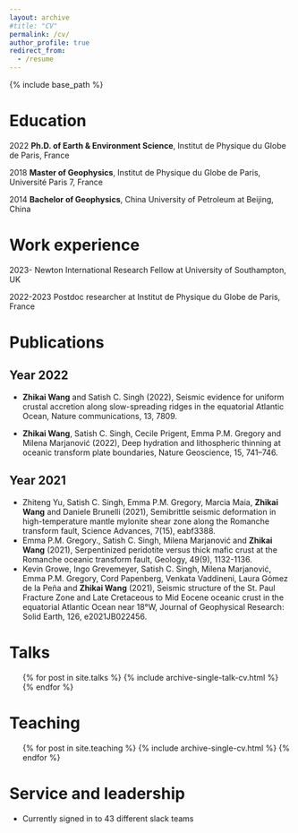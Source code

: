 ```yaml
---
layout: archive
#title: "CV"
permalink: /cv/
author_profile: true
redirect_from:
  - /resume
---
```


{% include base_path %}

Education
======
2022      **Ph.D. of Earth & Environment Science**, Institut de Physique du Globe de Paris, France

2018      **Master of Geophysics**, Institut de Physique du Globe de Paris, Université Paris 7, France

2014      **Bachelor of Geophysics**, China University of Petroleum at Beijing, China


Work experience
======
2023-      Newton International Research Fellow at University of Southampton, UK

2022-2023  Postdoc researcher at Institut de Physique du Globe de Paris, France


Publications
======

Year 2022
---
* **Zhikai Wang** and Satish C. Singh (2022), Seismic evidence for uniform crustal accretion along slow-spreading ridges in the equatorial Atlantic Ocean, Nature communications, 13, 7809.

* **Zhikai Wang**, Satish C. Singh, Cecile Prigent, Emma P.M. Gregory and Milena Marjanović (2022), Deep hydration and lithospheric thinning at oceanic transform plate boundaries, Nature Geoscience, 15, 741–746.

Year 2021
---
* Zhiteng Yu, Satish C. Singh, Emma P.M. Gregory, Marcia Maia, **Zhikai Wang** and Daniele Brunelli (2021), Semibrittle seismic deformation in high-temperature mantle mylonite shear zone along the Romanche transform fault, Science Advances, 7(15), eabf3388.
* Emma P.M. Gregory., Satish C. Singh, Milena Marjanović and **Zhikai Wang** (2021), Serpentinized peridotite versus thick mafic crust at the Romanche oceanic transform fault, Geology, 49(9), 1132-1136.
* Kevin Growe, Ingo Grevemeyer, Satish C. Singh, Milena Marjanović, Emma P.M. Gregory, Cord Papenberg, Venkata Vaddineni, Laura Gómez de la Peña and **Zhikai Wang** (2021), Seismic structure of the St. Paul Fracture Zone and Late Cretaceous to Mid Eocene oceanic crust in the equatorial Atlantic Ocean near 18°W, Journal of Geophysical Research: Solid Earth, 126, e2021JB022456.



Talks
======
  <ul>{% for post in site.talks %}
    {% include archive-single-talk-cv.html %}
  {% endfor %}</ul>




  
Teaching
======
  <ul>{% for post in site.teaching %}
    {% include archive-single-cv.html %}
  {% endfor %}</ul>




  
Service and leadership
======
* Currently signed in to 43 different slack teams
